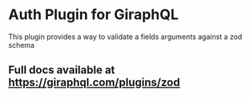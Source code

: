 # Auth Plugin for GiraphQL

This plugin provides a way to validate a fields arguments against a zod schema

## Full docs available at https://giraphql.com/plugins/zod
